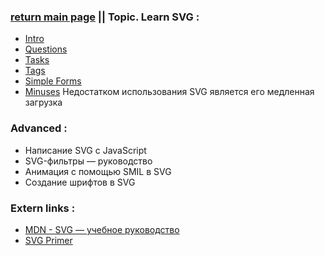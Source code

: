 ### [return main page](#) || Topic. Learn SVG :
* [Intro](SVG_INTRO.md)
* [Questions](SVG_QUESTIONS.md)
* [Tasks](SVG_TASKS.md)
* [Tags](TAGS.md)
* [Simple Forms](SVG_FORMS.md)
* [Minuses](MINUSES.md) Недостатком использования SVG является его медленная загрузка 

### Advanced :
* Написание SVG с JavaScript
* SVG-фильтры — руководство
* Анимация с помощью SMIL в SVG
* Создание шрифтов в SVG

### Extern links :
* [MDN - SVG — учебное руководство](https://developer.mozilla.org/ru/docs/Web/SVG/Tutorial)
* [SVG Primer](https://www.w3.org/Graphics/SVG/IG/resources/svgprimer.html)
